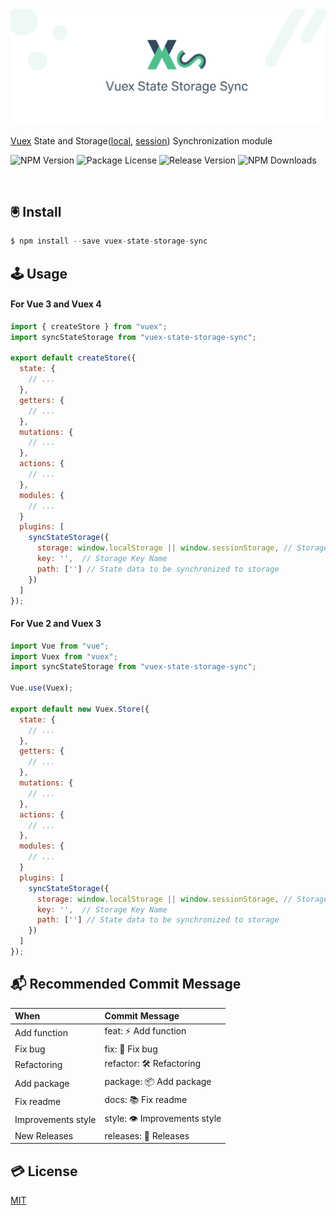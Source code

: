 <img src='https://github.com/ljlm0402/vuex-state-storage-sync/raw/images/logo.jpg' border='0' alt='logo' />

[Vuex](https://vuex.vuejs.org/) State and Storage([local](https://developer.mozilla.org/en-US/docs/Web/API/Window/localStorage), [session](https://developer.mozilla.org/en-US/docs/Web/API/Window/sessionStorage)) Synchronization module

<img src="https://img.shields.io/npm/v/vuex-state-storage-sync.svg" alt="NPM Version" /> <img src="https://img.shields.io/npm/l/vuex-state-storage-sync.svg" alt="Package License" /> <img src="https://img.shields.io/github/v/release/ljlm0402/vuex-state-storage-sync" alt="Release Version" /> <img src="https://img.shields.io/npm/dm/vuex-state-storage-sync.svg" alt="NPM Downloads" />

<br />

## 🖲 Install

```js
$ npm install --save vuex-state-storage-sync
```

## 🕹 Usage

#### For Vue 3 and Vuex 4

```js
import { createStore } from "vuex";
import syncStateStorage from "vuex-state-storage-sync";

export default createStore({
  state: {
    // ...
  },
  getters: {
    // ...
  },
  mutations: {
    // ...
  },
  actions: {
    // ...
  },
  modules: {
    // ...
  }
  plugins: [
    syncStateStorage({
      storage: window.localStorage || window.sessionStorage, // Storage Types
      key: '',  // Storage Key Name
      path: [''] // State data to be synchronized to storage
    })
  ]
});
```

#### For Vue 2 and Vuex 3

```js
import Vue from "vue";
import Vuex from "vuex";
import syncStateStorage from "vuex-state-storage-sync";

Vue.use(Vuex);

export default new Vuex.Store({
  state: {
    // ...
  },
  getters: {
    // ...
  },
  mutations: {
    // ...
  },
  actions: {
    // ...
  },
  modules: {
    // ...
  }
  plugins: [
    syncStateStorage({
      storage: window.localStorage || window.sessionStorage, // Storage Types
      key: '',  // Storage Key Name
      path: [''] // State data to be synchronized to storage
    })
  ]
});
```

## 📬 Recommended Commit Message

|  When |  Commit Message  |
|:--------|:-----------|
| Add function | feat: ⚡️ Add function |
| Fix bug | fix: 🐞 Fix bug |
| Refactoring | refactor: 🛠 Refactoring |
| Add package | package: 📦 Add package |
| Fix readme | docs: 📚 Fix readme |
| Improvements style | style: 👁 Improvements style |
| New Releases | releases: 🎉 Releases |

## 💳 License

[MIT](LICENSE)

